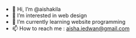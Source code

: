 - 👋 Hi, I’m @aishakila
- 👀 I’m interested in web design
- 🌱 I’m currently learning website programming
- 📫 How to reach me : aisha.iedwan@gmail.com

<!---
aishakila/aishakila is a ✨ special ✨ repository because its `README.md` (this file) appears on your GitHub profile.
You can click the Preview link to take a look at your changes.
--->
